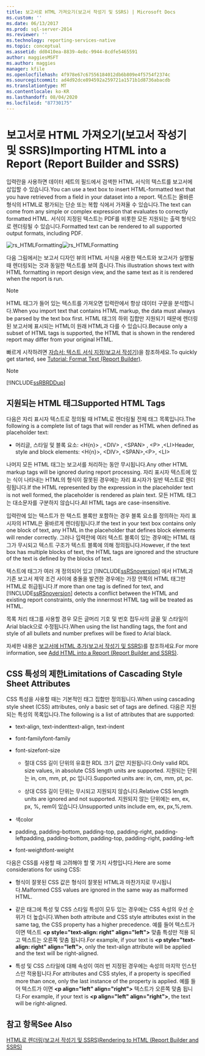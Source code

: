```yaml
---
title: 보고서로 HTML 가져오기(보고서 작성기 및 SSRS) | Microsoft Docs
ms.custom: ''
ms.date: 06/13/2017
ms.prod: sql-server-2014
ms.reviewer: ''
ms.technology: reporting-services-native
ms.topic: conceptual
ms.assetid: dd0410ea-8839-4e8c-9944-8cdfe5465591
author: maggiesMSFT
ms.author: maggies
manager: kfile
ms.openlocfilehash: 4f978e67c67556184012db6b809e4f5754f2374c
ms.sourcegitcommit: ad4d92dce894592a259721a1571b1d8736abacdb
ms.translationtype: MT
ms.contentlocale: ko-KR
ms.lasthandoff: 08/04/2020
ms.locfileid: "87730175"
---
```

# <a name="importing-html-into-a-report-report-builder-and-ssrs"></a><span data-ttu-id="f9ed9-102">보고서로 HTML 가져오기(보고서 작성기 및 SSRS)</span><span class="sxs-lookup"><span data-stu-id="f9ed9-102">Importing HTML into a Report (Report Builder and SSRS)</span></span>
  <span data-ttu-id="f9ed9-103">입력란을 사용하면 데이터 세트의 필드에서 검색한 HTML 서식의 텍스트를 보고서에 삽입할 수 있습니다.</span><span class="sxs-lookup"><span data-stu-id="f9ed9-103">You can use a text box to insert HTML-formatted text that you have retrieved from a field in your dataset into a report.</span></span> <span data-ttu-id="f9ed9-104">텍스트는 올바른 형식의 HTML로 평가되는 단순 또는 복합 식에서 가져올 수 있습니다.</span><span class="sxs-lookup"><span data-stu-id="f9ed9-104">The text can come from any simple or complex expression that evaluates to correctly formatted HTML.</span></span> <span data-ttu-id="f9ed9-105">서식이 지정된 텍스트는 PDF를 비롯한 모든 지원되는 출력 형식으로 렌더링될 수 있습니다.</span><span class="sxs-lookup"><span data-stu-id="f9ed9-105">Formatted text can be rendered to all supported output formats, including PDF.</span></span>  
  
 <span data-ttu-id="f9ed9-106">![rs_HTMLFormatting](../media/rs-htmlformatting.gif "rs_HTMLFormatting")</span><span class="sxs-lookup"><span data-stu-id="f9ed9-106">![rs_HTMLFormatting](../media/rs-htmlformatting.gif "rs_HTMLFormatting")</span></span>  
  
 <span data-ttu-id="f9ed9-107">다음 그림에서는 보고서 디자인 뷰의 HTML 서식을 사용한 텍스트와 보고서가 실행될 때 렌더링되는 것과 동일한 텍스트를 보여 줍니다.</span><span class="sxs-lookup"><span data-stu-id="f9ed9-107">This illustration shows text with HTML formatting in report design view, and the same text as it is rendered when the report is run.</span></span>  
  
> [!NOTE]  
>  <span data-ttu-id="f9ed9-108">HTML 태그가 들어 있는 텍스트를 가져오면 입력란에서 항상 데이터 구문을 분석합니다.</span><span class="sxs-lookup"><span data-stu-id="f9ed9-108">When you import text that contains HTML markup, the data must always be parsed by the text box first.</span></span> <span data-ttu-id="f9ed9-109">HTML 태그의 하위 집합만 지원되기 때문에 렌더링된 보고서에 표시되는 HTML이 원래 HTML과 다를 수 있습니다.</span><span class="sxs-lookup"><span data-stu-id="f9ed9-109">Because only a subset of HTML tags is supported, the HTML that is shown in the rendered report may differ from your original HTML.</span></span>  
  
 <span data-ttu-id="f9ed9-110">빠르게 시작하려면 [자습서: 텍스트 서식 지정&#40;보고서 작성기&#41;](../tutorial-format-text-report-builder.md)을 참조하세요.</span><span class="sxs-lookup"><span data-stu-id="f9ed9-110">To quickly get started, see [Tutorial: Format Text &#40;Report Builder&#41;](../tutorial-format-text-report-builder.md).</span></span>  
  
> [!NOTE]  
>  [!INCLUDE[ssRBRDDup](../../includes/ssrbrddup-md.md)]  
  
## <a name="supported-html-tags"></a><span data-ttu-id="f9ed9-111">지원되는 HTML 태그</span><span class="sxs-lookup"><span data-stu-id="f9ed9-111">Supported HTML Tags</span></span>  
 <span data-ttu-id="f9ed9-112">다음은 자리 표시자 텍스트로 정의될 때 HTML로 렌더링될 전체 태그 목록입니다.</span><span class="sxs-lookup"><span data-stu-id="f9ed9-112">The following is a complete list of tags that will render as HTML when defined as placeholder text:</span></span>  
  
-   <span data-ttu-id="f9ed9-113">머리글, 스타일 및 블록 요소: \<H{n}> , \<DIV> , \<SPAN> , \<P> ,\<LI></span><span class="sxs-lookup"><span data-stu-id="f9ed9-113">Header, style and block elements: \<H{n}>, \<DIV>, \<SPAN>,\<P>, \<LI></span></span>  
  
 <span data-ttu-id="f9ed9-114">나머지 모든 HTML 태그는 보고서를 처리하는 동안 무시됩니다.</span><span class="sxs-lookup"><span data-stu-id="f9ed9-114">Any other HTML markup tags will be ignored during report processing.</span></span> <span data-ttu-id="f9ed9-115">자리 표시자 텍스트에 있는 식이 나타내는 HTML의 형식이 잘못된 경우에는 자리 표시자가 일반 텍스트로 렌더링됩니다.</span><span class="sxs-lookup"><span data-stu-id="f9ed9-115">If the HTML represented by the expression in the placeholder text is not well formed, the placeholder is rendered as plain text.</span></span> <span data-ttu-id="f9ed9-116">모든 HTML 태그는 대소문자를 구분하지 않습니다.</span><span class="sxs-lookup"><span data-stu-id="f9ed9-116">All HTML tags are case-insensitive.</span></span>  
  
 <span data-ttu-id="f9ed9-117">입력란에 있는 텍스트가 한 텍스트 블록만 포함하는 경우 블록 요소를 정의하는 자리 표시자의 HTML은 올바르게 렌더링됩니다.</span><span class="sxs-lookup"><span data-stu-id="f9ed9-117">If the text in your text box contains only one block of text, any HTML in the placeholder that defines block elements will render correctly.</span></span> <span data-ttu-id="f9ed9-118">그러나 입력란에 여러 텍스트 블록이 있는 경우에는 HTML 태그가 무시되고 텍스트 구조가 텍스트 블록에 의해 정의됩니다.</span><span class="sxs-lookup"><span data-stu-id="f9ed9-118">However, if the text box has multiple blocks of text, the HTML tags are ignored and the structure of the text is defined by the blocks of text.</span></span>  
  
 <span data-ttu-id="f9ed9-119">텍스트에 태그가 여러 개 정의되어 있고 [!INCLUDE[ssRSnoversion](../../includes/ssrsnoversion-md.md)] 에서 HTML과 기존 보고서 제약 조건 사이에 충돌을 발견한 경우에는 가장 안쪽의 HTML 태그만 HTML로 취급됩니다.</span><span class="sxs-lookup"><span data-stu-id="f9ed9-119">If more than one tag is defined for text, and [!INCLUDE[ssRSnoversion](../../includes/ssrsnoversion-md.md)] detects a conflict between the HTML and existing report constraints, only the innermost HTML tag will be treated as HTML.</span></span>  
  
 <span data-ttu-id="f9ed9-120">목록 처리 태그를 사용할 경우 모든 글머리 기호 및 번호 접두사의 글꼴 및 스타일이 Arial black으로 수정됩니다.</span><span class="sxs-lookup"><span data-stu-id="f9ed9-120">When using the list handling tags, the font and style of all bullets and number prefixes will be fixed to Arial black.</span></span>  
  
 <span data-ttu-id="f9ed9-121">자세한 내용은 [보고서에 HTML 추가&#40;보고서 작성기 및 SSRS&#41;](add-html-into-a-report-report-builder-and-ssrs.md)를 참조하세요.</span><span class="sxs-lookup"><span data-stu-id="f9ed9-121">For more information, see [Add HTML into a Report &#40;Report Builder and SSRS&#41;](add-html-into-a-report-report-builder-and-ssrs.md).</span></span>  
  
## <a name="limitations-of-cascading-style-sheet-attributes"></a><span data-ttu-id="f9ed9-122">CSS 특성의 제한</span><span class="sxs-lookup"><span data-stu-id="f9ed9-122">Limitations of Cascading Style Sheet Attributes</span></span>  
 <span data-ttu-id="f9ed9-123">CSS 특성을 사용할 때는 기본적인 태그 집합만 정의됩니다.</span><span class="sxs-lookup"><span data-stu-id="f9ed9-123">When using cascading style sheet (CSS) attributes, only a basic set of tags are defined.</span></span> <span data-ttu-id="f9ed9-124">다음은 지원되는 특성의 목록입니다.</span><span class="sxs-lookup"><span data-stu-id="f9ed9-124">The following is a list of attributes that are supported:</span></span>  
  
-   <span data-ttu-id="f9ed9-125">text-align, text-indent</span><span class="sxs-lookup"><span data-stu-id="f9ed9-125">text-align, text-indent</span></span>  
  
-   <span data-ttu-id="f9ed9-126">font-family</span><span class="sxs-lookup"><span data-stu-id="f9ed9-126">font-family</span></span>  
  
-   <span data-ttu-id="f9ed9-127">font-size</span><span class="sxs-lookup"><span data-stu-id="f9ed9-127">font-size</span></span>  
  
    -   <span data-ttu-id="f9ed9-128">절대 CSS 길이 단위의 유효한 RDL 크기 값만 지원됩니다.</span><span class="sxs-lookup"><span data-stu-id="f9ed9-128">Only valid RDL size values, in absolute CSS length units are supported.</span></span> <span data-ttu-id="f9ed9-129">지원되는 단위는 in, cm, mm, pt, pc 입니다.</span><span class="sxs-lookup"><span data-stu-id="f9ed9-129">Supported units are: in, cm, mm, pt, pc.</span></span>  
  
    -   <span data-ttu-id="f9ed9-130">상대 CSS 길이 단위는 무시되고 지원되지 않습니다.</span><span class="sxs-lookup"><span data-stu-id="f9ed9-130">Relative CSS length units are ignored and not supported.</span></span> <span data-ttu-id="f9ed9-131">지원되지 않는 단위에는 em, ex, px, %, rem이 있습니다.</span><span class="sxs-lookup"><span data-stu-id="f9ed9-131">Unsupported units include em, ex, px,%,rem.</span></span>  
  
-   <span data-ttu-id="f9ed9-132">색</span><span class="sxs-lookup"><span data-stu-id="f9ed9-132">color</span></span>  
  
-   <span data-ttu-id="f9ed9-133">padding, padding-bottom, padding-top, padding-right, padding-left</span><span class="sxs-lookup"><span data-stu-id="f9ed9-133">padding, padding-bottom, padding-top, padding-right, padding-left</span></span>  
  
-   <span data-ttu-id="f9ed9-134">font-weight</span><span class="sxs-lookup"><span data-stu-id="f9ed9-134">font-weight</span></span>  
  
 <span data-ttu-id="f9ed9-135">다음은 CSS를 사용할 때 고려해야 할 몇 가지 사항입니다.</span><span class="sxs-lookup"><span data-stu-id="f9ed9-135">Here are some considerations for using CSS:</span></span>  
  
-   <span data-ttu-id="f9ed9-136">형식이 잘못된 CSS 값은 형식이 잘못된 HTML과 마찬가지로 무시됩니다.</span><span class="sxs-lookup"><span data-stu-id="f9ed9-136">Malformed CSS values are ignored in the same way as malformed HTML.</span></span>  
  
-   <span data-ttu-id="f9ed9-137">같은 태그에 특성 및 CSS 스타일 특성이 모두 있는 경우에는 CSS 속성의 우선 순위가 더 높습니다.</span><span class="sxs-lookup"><span data-stu-id="f9ed9-137">When both attribute and CSS style attributes exist in the same tag, the CSS property has a higher precedence.</span></span> <span data-ttu-id="f9ed9-138">예를 들어 텍스트가 이면 텍스트 **\<p style="text-align: right" align="left">** 맞춤 특성만 적용 되 고 텍스트는 오른쪽 맞춤 됩니다.</span><span class="sxs-lookup"><span data-stu-id="f9ed9-138">For example, if your text is **\<p style="text-align: right" align="left">**, only the text-align attribute will be applied and the text will be right-aligned.</span></span>  
  
-   <span data-ttu-id="f9ed9-139">특성 및 CSS 스타일에 대해 속성이 여러 번 지정된 경우에는 속성의 마지막 인스턴스만 적용됩니다.</span><span class="sxs-lookup"><span data-stu-id="f9ed9-139">For attributes and CSS styles, if a property is specified more than once, only the last instance of the property is applied.</span></span> <span data-ttu-id="f9ed9-140">예를 들어 텍스트가 이면 **\<p align="left" align="right">** 텍스트가 오른쪽 맞춤 됩니다.</span><span class="sxs-lookup"><span data-stu-id="f9ed9-140">For example, if your text is **\<p align="left" align="right">**, the text will be right-aligned.</span></span>  
  
## <a name="see-also"></a><span data-ttu-id="f9ed9-141">참고 항목</span><span class="sxs-lookup"><span data-stu-id="f9ed9-141">See Also</span></span>  
 [<span data-ttu-id="f9ed9-142">HTML로 렌더링&#40;보고서 작성기 및 SSRS&#41;</span><span class="sxs-lookup"><span data-stu-id="f9ed9-142">Rendering to HTML &#40;Report Builder and SSRS&#41;</span></span>](../report-builder/rendering-to-html-report-builder-and-ssrs.md)  
  
  
